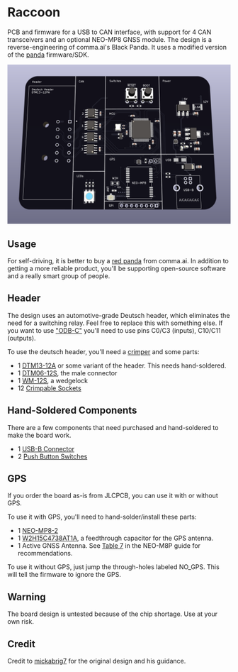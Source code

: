 # Raccoon
PCB and firmware for a USB to CAN interface, with support for 4 CAN transceivers and an optional NEO-MP8 GNSS module. The design is a reverse-engineering of comma.ai's Black Panda. It uses a modified version of the [panda](https://github.com/commaai/panda) firmware/SDK.

![board](https://raw.githubusercontent.com/barbinbrad/raccoon/main/black-raccoon.png)

## Usage
For self-driving, it is better to buy a [red panda](https://comma.ai/shop/products/panda) from comma.ai. In addition to getting a more reliable product, you'll be supporting open-source software and a really smart group of people.

## Header

The design uses an automotive-grade Deutsch header, which eliminates the need for a switching relay. Feel free to replace this with something else. If you want to use ["ODB-C"](https://github.com/commaai/neo/blob/master/car_harness/OBD-C.sch.pdf) you'll need to use pins C0/C3 (inputs), C10/C11 (outputs). 

To use the deutsch header, you'll need a [crimper](https://www.buydeutsch.com/collections/crimpers/products/18890) and some parts:

- 1 [DTM13-12A](https://www.alliedelec.com/product/te-connectivity/dtm13-12pa/70979342/) or some variant of the header. This needs hand-soldered.
- 1 [DTM06-12S](https://www.buydeutsch.com/collections/dtm-series/products/dtm06-12sa), the male connector
- 1 [WM-12S](https://www.buydeutsch.com/collections/dtm-series/products/wm-12s), a wedgelock
- 12 [Crimpable Sockets](https://www.buydeutsch.com/products/0462-201-20141)

## Hand-Soldered Components
There are a few components that need purchased and hand-soldered to make the board work.
- 1 [USB-B Connector](https://www.digikey.com/en/products/detail/molex,-llc/0670688000/773801)
- 2 [Push Button Switches](https://www.mouser.com/ProductDetail/Grayhill/95C06C3RAT)

## GPS
If you order the board as-is from JLCPCB, you can use it with or without GPS. 

To use it with GPS, you'll need to hand-solder/install these parts:

- 1 [NEO-MP8-2](https://www.digikey.com/en/products/detail/u-blox/NEO-M8P-2/6150645)
- 1 [W2H15C4738AT1A](https://www.digikey.com/en/products/detail/avx-corporation/W2H15C4738AT1A/2004490), a feedthrough capacitor for the GPS antenna. 
- 1 Active GNSS Antenna. See [Table 7](https://www.u-blox.com/sites/default/files/NEO-8Q-NEO-M8-FW3_HIM_UBX-15029985.pdf) in the NEO-M8P guide for recommendations. 

To use it without GPS, just jump the through-holes labeled NO_GPS. This will tell the firmware to ignore the GPS.

## Warning
The board design is untested because of the chip shortage. Use at your own risk.

## Credit
Credit to [mickabrig7](https://github.com/mickabrig7/raccoon) for the original design and his guidance.
